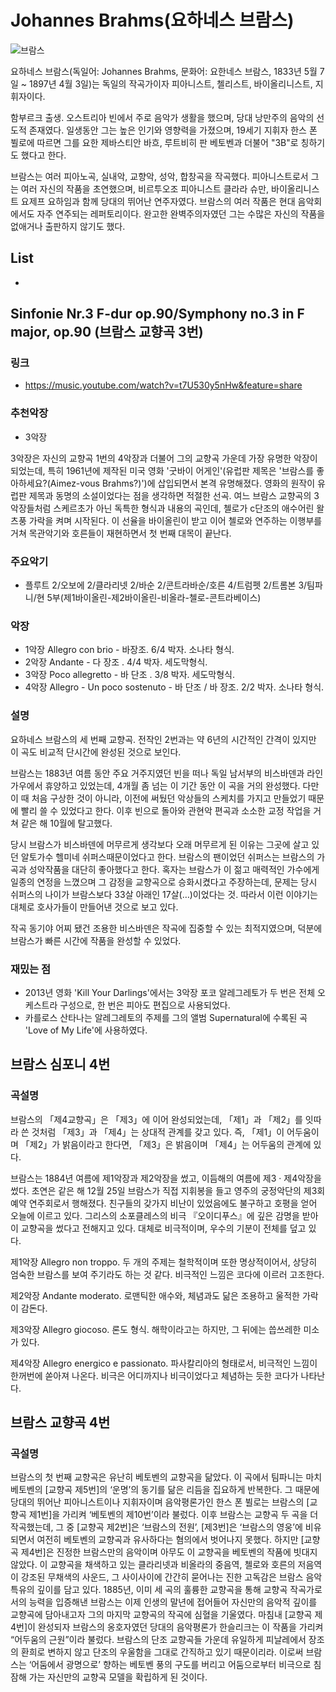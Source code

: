 # Johannes Brahms(요하네스 브람스)

![브람스](https://upload.wikimedia.org/wikipedia/commons/1/15/JohannesBrahms.jpg)

요하네스 브람스(독일어: Johannes Brahms, 문화어: 요한네스 브람스, 1833년 5월 7일 ~ 1897년 4월 3일)는 독일의 작곡가이자 피아니스트, 첼리스트, 바이올리니스트, 지휘자이다.

함부르크 출생. 오스트리아 빈에서 주로 음악가 생활을 했으며, 당대 낭만주의 음악의 선도적 존재였다. 일생동안 그는 높은 인기와 영향력을 가졌으며, 19세기 지휘자 한스 폰 뷜로에 따르면 그를 요한 제바스티안 바흐, 루트비히 판 베토벤과 더불어 "3B"로 칭하기도 했다고 한다.

브람스는 여러 피아노곡, 실내악, 교향악, 성악, 합창곡을 작곡했다. 피아니스트로서 그는 여러 자신의 작품을 초연했으며, 비르투오조 피아니스트 클라라 슈만, 바이올리니스트 요제프 요하임과 함께 당대의 뛰어난 연주자였다. 브람스의 여러 작품은 현대 음악회에서도 자주 연주되는 레퍼토리이다. 완고한 완벽주의자였던 그는 수많은 자신의 작품을 없애거나 출판하지 않기도 했다.

## List

-

## Sinfonie Nr.3 F-dur op.90/Symphony no.3 in F major, op.90 (브람스 교향곡 3번)

### 링크

- https://music.youtube.com/watch?v=t7U530y5nHw&feature=share

### 추천악장

- 3악장

3악장은 자신의 교향곡 1번의 4악장과 더불어 그의 교향곡 가운데 가장 유명한 악장이 되었는데, 특히 1961년에 제작된 미국 영화 '굿바이 어게인'(유럽판 제목은 '브람스를 좋아하세요?(Aimez-vous Brahms?)')에 삽입되면서 본격 유명해졌다. 영화의 원작이 유럽판 제목과 동명의 소설이었다는 점을 생각하면 적절한 선곡. 여느 브람스 교향곡의 3악장들처럼 스케르초가 아닌 독특한 형식과 내용의 곡인데, 첼로가 c단조의 애수어린 왈츠풍 가락을 켜며 시작된다. 이 선율을 바이올린이 받고 이어 첼로와 연주하는 이행부를 거쳐 목관악기와 호른들이 재현하면서 첫 번째 대목이 끝난다.

### 주요악기

- 플루트 2/오보에 2/클라리넷 2/바순 2/콘트라바순/호른 4/트럼펫 2/트롬본 3/팀파니/현 5부(제1바이올린-제2바이올린-비올라-첼로-콘트라베이스)

### 악장

- 1악장 Allegro con brio - 바장조. 6/4 박자. 소나타 형식.
- 2악장 Andante - 다 장조 . 4/4 박자. 세도막형식.
- 3악장 Poco allegretto - 바 단조 . 3/8 박자. 세도막형식.
- 4악장 Allegro - Un poco sostenuto - 바 단조 / 바 장조. 2/2 박자. 소나타 형식.

### 설명

요하네스 브람스의 세 번째 교향곡. 전작인 2번과는 약 6년의 시간적인 간격이 있지만 이 곡도 비교적 단시간에 완성된 것으로 보인다.

브람스는 1883년 여름 동안 주요 거주지였던 빈을 떠나 독일 남서부의 비스바덴과 라인가우에서 휴양하고 있었는데, 4개월 좀 넘는 이 기간 동안 이 곡을 거의 완성했다. 다만 이 때 처음 구상한 것이 아니라, 이전에 써뒀던 악상들의 스케치를 가지고 만들었기 때문에 빨리 쓸 수 있었다고 한다. 이후 빈으로 돌아와 관현악 편곡과 소소한 교정 작업을 거쳐 같은 해 10월에 탈고했다.

당시 브람스가 비스바덴에 머무르게 생각보다 오래 머무르게 된 이유는 그곳에 살고 있던 알토가수 헬미네 쉬퍼스때문이었다고 한다. 브람스의 팬이었던 쉬퍼스는 브람스의 가곡과 성악작품을 대단히 좋아했다고 한다. 혹자는 브람스가 이 젊고 매력적인 가수에게 일종의 연정을 느꼈으며 그 감정을 교향곡으로 승화시켰다고 주장하는데, 문제는 당시 쉬퍼스의 나이가 브람스보다 33살 아래인 17살(…)이었다는 것. 따라서 이런 이야기는 대체로 호사가들이 만들어낸 것으로 보고 있다.

작곡 동기야 어찌 됐건 조용한 비스바덴은 작곡에 집중할 수 있는 최적지였으며, 덕분에 브람스가 빠른 시간에 작품을 완성할 수 있었다.

### 재밌는 점

- 2013년 영화 'Kill Your Darlings'에서는 3악장 포코 알레그레토가 두 번은 전체 오케스트라 구성으로, 한 번은 피아도 편집으로 사용되었다.
- 카를로스 산타나는 알레그레토의 주제를 그의 앨범 Supernatural에 수록된 곡 'Love of My Life'에 사용하였다.

## 브람스 심포니 4번

### 곡설명

브람스의 「제4교향곡」은 「제3」에 이어 완성되었는데, 「제1」과 「제2」를 잇따라 쓴 것처럼 「제3」과 「제4」는 상대적 관계를 갖고 있다. 즉, 「제1」이 어두움이며 「제2」가 밝음이라고 한다면, 「제3」은 밝음이며 「제4」는 어두움의 관계에 있다.

브람스는 1884년 여름에 제1악장과 제2악장을 썼고, 이듬해의 여름에 제3 · 제4악장을 썼다. 초연은 같은 해 12월 25일 브람스가 직접 지휘봉을 들고 영주의 궁정악단의 제3회 예약 연주회로서 행해졌다. 친구들의 갖가지 비난이 있었음에도 불구하고 호평을 얻어 오늘에 이르고 있다. 그리스의 소포클레스의 비극 『오이디푸스』에 깊은 감명을 받아 이 교향곡을 썼다고 전해지고 있다. 대체로 비극적이며, 우수의 기분이 전체를 덮고 있다.

제1악장 Allegro non troppo.
두 개의 주제는 철학적이며 또한 명상적이어서, 상당히 엄숙한 브람스를 보여 주기라도 하는 것 같다. 비극적인 느낌은 코다에 이르러 고조한다.

제2악장 Andante moderato.
로맨틱한 애수와, 체념과도 닮은 조용하고 울적한 가락이 감돈다.

제3악장 Allegro giocoso.
론도 형식. 해학이라고는 하지만, 그 뒤에는 씁쓰레한 미소가 있다.

제4악장 Allegro energico e passionato.
파사칼리아의 형태로서, 비극적인 느낌이 한꺼번에 쏟아져 나온다. 비극은 어디까지나 비극이었다고 체념하는 듯한 코다가 나타난다.

## 브람스 교향곡 4번

### 곡설명

브람스의 첫 번째 교향곡은 유난히 베토벤의 교향곡을 닮았다. 이 곡에서 팀파니는 마치 베토벤의 [교향곡 제5번]의 ‘운명’의 동기를 닮은 리듬을 집요하게 반복한다. 그 때문에 당대의 뛰어난 피아니스트이나 지휘자이며 음악평론가인 한스 폰 뷜로는 브람스의 [교향곡 제1번]을 가리켜 ‘베토벤의 제10번’이라 불렀다. 이후 브람스는 교향곡 두 곡을 더 작곡했는데, 그 중 [교향곡 제2번]은 ‘브람스의 전원’, [제3번]은 ‘브람스의 영웅’에 비유되면서 여전히 베토벤의 교향곡과 유사하다는 혐의에서 벗어나지 못했다. 하지만 [교향곡 제4번]은 진정한 브람스만의 음악이며 아무도 이 교향곡을 베토벤의 작품에 빗대지 않았다. 이 교향곡을 채색하고 있는 클라리넷과 비올라의 중음역, 첼로와 호른의 저음역이 강조된 무채색의 사운드, 그 사이사이에 간간히 묻어나는 진한 고독감은 브람스 음악 특유의 깊이를 담고 있다.
1885년, 이미 세 곡의 훌륭한 교향곡을 통해 교향곡 작곡가로서의 능력을 입증해낸 브람스는 이제 인생의 말년에 접어들어 자신만의 음악적 깊이를 교향곡에 담아내고자 그의 마지막 교향곡의 작곡에 심혈을 기울였다. 마침내 [교향곡 제4번]이 완성되자 브람스의 옹호자였던 당대의 음악평론가 한슬리크는 이 작품을 가리켜 “어두움의 근원”이라 불렀다. 브람스의 단조 교향곡들 가운데 유일하게 피날레에서 장조의 환희로 변하지 않고 단조의 우울함을 그대로 간직하고 있기 때문이리라. 이로써 브람스는 ‘어둠에서 광명으로’ 향하는 베토벤 풍의 구도를 버리고 어둠으로부터 비극으로 침잠해 가는 자신만의 교향곡 모델을 확립하게 된 것이다.
